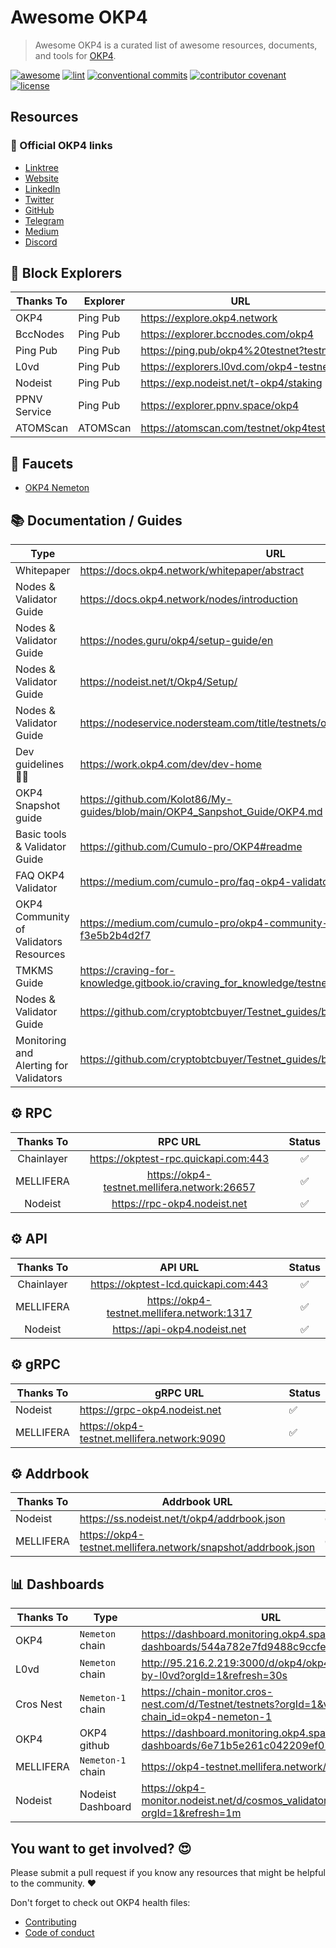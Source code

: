 # Awesome OKP4

> Awesome OKP4 is a curated list of awesome resources, documents, and tools for [OKP4](https://okp4.network).

[![awesome](https://cdn.rawgit.com/sindresorhus/awesome/d7305f38d29fed78fa85652e3a63e154dd8e8829/media/badge.svg)](https://github.com/okp4/awesome)
[![lint](https://img.shields.io/github/actions/workflow/status/okp4/awesome/lint.yml?label=Lint&style=for-the-badge&logo=github)](https://github.com/okp4/awesome/actions/workflows/lint.yml)
[![conventional commits](https://img.shields.io/badge/Conventional%20Commits-1.0.0-yellow.svg?style=for-the-badge&logo=conventionalcommits)](https://conventionalcommits.org)
[![contributor covenant](https://img.shields.io/badge/Contributor%20Covenant-2.1-4baaaa.svg?style=for-the-badge)](https://github.com/okp4/.github/blob/main/CODE_OF_CONDUCT.md)
[![license](https://img.shields.io/badge/License-BSD_3--Clause-blue.svg?style=for-the-badge)](https://opensource.org/licenses/BSD-3-Clause)

## Resources

### 💫 Official OKP4 links

- [Linktree](https://linktr.ee/okp4)
- [Website](https://okp4.network/)
- [LinkedIn](https://www.linkedin.com/company/okp4-open-knowledge-platform-for)
- [Twitter](https://twitter.com/OKP4_Protocol)
- [GitHub](https://github.com/okp4)
- [Telegram](https://t.me/okp4network)
- [Medium](https://blog.okp4.network/)
- [Discord](https://discord.com/invite/okp4)

## 🔭 Block Explorers

| Thanks To    | Explorer | URL                                        | Status |
|--------------|----------|--------------------------------------------|--------|
| OKP4         | Ping Pub | <https://explore.okp4.network>             | ✅      |
| BccNodes     | Ping Pub | <https://explorer.bccnodes.com/okp4>       | ✅      |
| Ping Pub     | Ping Pub | <https://ping.pub/okp4%20testnet?testnet>  | ✅      |
| L0vd         | Ping Pub | <https://explorers.l0vd.com/okp4-testnet>  | ✅      |
| Nodeist      | Ping Pub | <https://exp.nodeist.net/t-okp4/staking>   | ✅      |
| PPNV Service | Ping Pub | <https://explorer.ppnv.space/okp4>         | ✅      |
| ATOMScan     | ATOMScan | <https://atomscan.com/testnet/okp4testnet> | ✅      |

## 🚰 Faucets

- [OKP4 Nemeton](https://faucet.okp4.network)

## 📚 Documentation / Guides

| Type                                   | URL                                                                                  | Thanks To                                                                                |
|----------------------------------------|--------------------------------------------------------------------------------------|------------------------------------------------------------------------------------------|
| Whitepaper                             | <https://docs.okp4.network/whitepaper/abstract>                                      | [OKP4](https://github.com/okp4)                                                          |
| Nodes & Validator Guide                | <https://docs.okp4.network/nodes/introduction>                                       | [OKP4](https://github.com/okp4)                                                          |
| Nodes & Validator Guide                | <https://nodes.guru/okp4/setup-guide/en>                                             | [Nodes Guru](https://nodes.guru/)                                                        |
| Nodes & Validator Guide                | <https://nodeist.net/t/Okp4/Setup/>                                                  | [Nodeist](https://nodeist.net/)                                                          |
| Nodes & Validator Guide                | <https://nodeservice.nodersteam.com/title/testnets/okp4>                             | [[NODERS]TEAM](https://noders-stake.com/)                                                |
| Dev guidelines 👩‍💻                     | <https://work.okp4.com/dev/dev-home>                                                 | [OKP4](https://github.com/okp4)                                                          |
| OKP4 Snapshot guide                    | <https://github.com/Kolot86/My-guides/blob/main/OKP4_Sanpshot_Guide/OKP4.md>         | [Kolot](https://github.com/Kolot86)                                                      |
| Basic tools & Validator Guide          | <https://github.com/Cumulo-pro/OKP4#readme>                                          | [Cumulo](https://github.com/Cumulo-pro)                                                  |
| FAQ OKP4 Validator                     | <https://medium.com/cumulo-pro/faq-okp4-validator-19e81661b101>                      | [Cumulo](https://github.com/Cumulo-pro)                                                  |
| OKP4 Community of Validators Resources | <https://medium.com/cumulo-pro/okp4-community-of-validators-resources-f3e5b2b4d2f7>  | [Cumulo](https://github.com/Cumulo-pro)                                                  |
| TMKMS Guide                            | <https://craving-for-knowledge.gitbook.io/craving_for_knowledge/testnets/okp4/tmkms> | [Craving_for_Knowledge](https://craving-for-knowledge.gitbook.io/craving_for_knowledge/) |
| Nodes & Validator Guide                | <https://github.com/cryptobtcbuyer/Testnet_guides/blob/main/OKP4/installation.md>    | [cryptobtcbuyer](https://github.com/cryptobtcbuyer)                                      |
| Monitoring and Alerting for Validators | <https://github.com/cryptobtcbuyer/Testnet_guides/blob/main/OKP4/monitoring.md>      | [cryptobtcbuyer](https://github.com/cryptobtcbuyer)                                      |

## ⚙️ RPC

| Thanks To  |                   RPC URL                    | Status |
|:----------:|:--------------------------------------------:|:------:|
| Chainlayer |     https://okptest-rpc.quickapi.com:443     |   ✅    |
| MELLIFERA  | https://okp4-testnet.mellifera.network:26657 |   ✅    |
|  Nodeist   |         https://rpc-okp4.nodeist.net         |   ✅    |


## ⚙️ API

| Thanks To  |                   API URL                   | Status |
|:----------:|:-------------------------------------------:|:------:|
| Chainlayer |    https://okptest-lcd.quickapi.com:443     |   ✅    |
| MELLIFERA  | https://okp4-testnet.mellifera.network:1317 |   ✅    |
|  Nodeist   |        https://api-okp4.nodeist.net         |   ✅    |

## ⚙️ gRPC

| Thanks To | gRPC URL                                    | Status |
|-----------|---------------------------------------------|--------|
| Nodeist   | https://grpc-okp4.nodeist.net               | ✅      |
| MELLIFERA | https://okp4-testnet.mellifera.network:9090 | ✅      |

## ⚙️ Addrbook

| Thanks To | Addrbook URL                                                  | Status |
|-----------|---------------------------------------------------------------|--------|
| Nodeist   | https://ss.nodeist.net/t/okp4/addrbook.json                   | ✅      |
| MELLIFERA | https://okp4-testnet.mellifera.network/snapshot/addrbook.json | ✅      |



## 📊 Dashboards

| Thanks To | Type              | URL                                                                                          | Status |
|-----------|-------------------|----------------------------------------------------------------------------------------------|--------|
| OKP4      | `Nemeton` chain   | <https://dashboard.monitoring.okp4.space/public-dashboards/544a782e7fd9488c9ccfe68046c02cf8> | ✅      |
| L0vd      | `Nemeton` chain   | <http://95.216.2.219:3000/d/okp4/okp4-monitoring-by-l0vd?orgId=1&refresh=30s>                | ✅      |
| Cros Nest | `Nemeton-1` chain | <https://chain-monitor.cros-nest.com/d/Testnet/testnets?orgId=1&var-chain_id=okp4-nemeton-1> | ✅      |
| OKP4      | OKP4 github       | <https://dashboard.monitoring.okp4.space/public-dashboards/6e71b5e261c042209ef0793db964b9bb> | ✅      |
| MELLIFERA | `Nemeton-1` chain | <https://okp4-testnet.mellifera.network/monitor>                                             | ✅      |
| Nodeist   | Nodeist Dashboard | <https://okp4-monitor.nodeist.net/d/cosmos_validator/okp4?orgId=1&refresh=1m>                | ✅      |

## You want to get involved? 😍

Please submit a pull request if you know any resources that might be helpful to the community. ❤️

Don't forget to check out OKP4 health files:

- [Contributing](https://github.com/okp4/.github/blob/main/CONTRIBUTING.md)
- [Code of conduct](https://github.com/okp4/.github/blob/main/CODE_OF_CONDUCT.md)